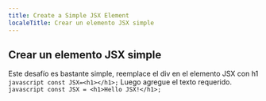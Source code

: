 ```yaml
---
title: Create a Simple JSX Element
localeTitle: Crear un elemento JSX simple
---
```

## Crear un elemento JSX simple

Este desafío es bastante simple, reemplace el div en el elemento JSX con h1 `javascript const JSX=<h1></h1>;` Luego agregue el texto requerido. `javascript const JSX = <h1>Hello JSX!</h1>;`
